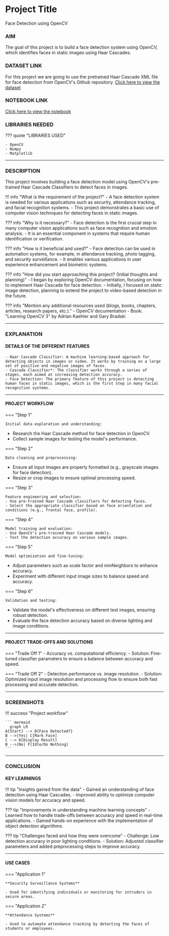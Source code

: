 <!-- REMOVE ALL THE COMMENTED PART AFTER WRITING YOUR DOCUMENTATION. -->
<!-- THESE COMMENTS ARE PROVIDED SOLELY FOR YOUR ASSISTANCE AND TO OUTLINE THE REQUIREMENTS OF THIS PROJECT. -->
<!-- YOU CAN ALSO DESIGN YOUR PROJECT DOCUMENTATION AS YOU WISH BUT SHOULD BE UNDERSTANABLE TO A NEWBIE. -->
<!-- FOR REFERENCE, YOU MAY CONSULT THE FILE LOCATED AT 'docs\nlp\projects\twitter_sentiment_analysis.md'. -->

# Project Title 
Face Detection using OpenCV

### AIM 
The goal of this project is to build a face detection system using OpenCV, which identifies faces in static images using Haar Cascades.


### DATASET LINK 
For this project we are going to use the pretrained Haar Cascade XML file for face detection from OpenCV's Github repository. 
[Click here to view the dataset](https://raw.githubusercontent.com/opencv/opencv/master/data/haarcascades/haarcascade_frontalface_default.xml)


### NOTEBOOK LINK 
[Click here to view the notebook](https://colab.research.google.com/drive/1upcl9sa5cL5fUuVLBG5IVuU0xPYs3Nwf#scrollTo=94ggAdg5AnUk)


### LIBRARIES NEEDED
<!-- Mention it in bullet points either in numbering or simple dots -->
<!-- Mention all the libraries required for the project. You can add more or remove as necessary. -->

??? quote "LIBRARIES USED"

    - OpenCV
    - Numpy
    - Matplotlib

--- 

### DESCRIPTION 
This project involves building a face detection model using OpenCV's pre-trained Haar Cascade Classifiers to detect faces in images.

!!! info "What is the requirement of the project?"
    - A face detection system is needed for various applications such as security, attendance tracking, and facial recognition systems.
    - This project demonstrates a basic use of computer vision techniques for detecting faces in static images.


??? info "Why is it necessary?"
    - Face detection is the first crucial step in many computer vision applications such as face recognition and emotion analysis.
    -  It is an essential component in systems that require human identification or verification.

??? info "How is it beneficial and used?"
    - Face detection can be used in automation systems, for example, in attendance tracking, photo tagging, and security surveillance.
    - It enables various applications in user experience enhancement and biometric systems.

??? info "How did you start approaching this project? (Initial thoughts and planning)"
    - I began by exploring OpenCV documentation, focusing on how to implement Haar Cascade for face detection.
    - Initially, I focused on static image detection, planning to extend the project to video-based detection in the future.

??? info "Mention any additional resources used (blogs, books, chapters, articles, research papers, etc.)."
    - OpenCV documentation
    - Book: "Learning OpenCV 3" by Adrian Kaehler and Gary Bradski

--- 

### EXPLANATION 

#### DETAILS OF THE DIFFERENT FEATURES 

    - Haar Cascade Classifier: A machine learning-based approach for detecting objects in images or video. It works by training on a large set of positive and negative images of faces.
    - Cascade Classifier*: The classifier works through a series of stages, each aimed at increasing detection accuracy.
    - Face Detection: The primary feature of this project is detecting human faces in static images, which is the first step in many facial recognition systems.



--- 

#### PROJECT WORKFLOW 
<!-- Clearly define the step-by-step workflow followed in the project. You can add or remove points as necessary. -->

=== "Step 1"

    Initial data exploration and understanding:
  - Research the Haar Cascade method for face detection in OpenCV.
  - Collect sample images for testing the model's performance.


=== "Step 2"

    Data cleaning and preprocessing:
  - Ensure all input images are properly formatted (e.g., grayscale images for face detection).
  - Resize or crop images to ensure optimal processing speed.


=== "Step 3"

    Feature engineering and selection:
    - Use pre-trained Haar Cascade classifiers for detecting faces.
    - Select the appropriate classifier based on face orientation and conditions (e.g., frontal face, profile).


=== "Step 4"

    Model training and evaluation:
    - Use OpenCV's pre-trained Haar Cascade models.
    - Test the detection accuracy on various sample images.


=== "Step 5"

    Model optimization and fine-tuning:
  - Adjust parameters such as scale factor and minNeighbors to enhance accuracy.
  - Experiment with different input image sizes to balance speed and accuracy.


=== "Step 6"

    Validation and testing:
  - Validate the model's effectiveness on different test images, ensuring robust detection.
  - Evaluate the face detection accuracy based on diverse lighting and image conditions.


--- 

#### PROJECT TRADE-OFFS AND SOLUTIONS 
<!-- Explain the trade-offs encountered during the project and the solutions you implemented. -->

=== "Trade Off 1"
    - Accuracy vs. computational efficiency.
        - Solution: Fine-tuned classifier parameters to ensure a balance between accuracy and speed.

=== "Trade Off 2"
    - Detection performance vs. image resolution. 
        - Solution: Optimized input image resolution and processing flow to ensure both fast processing and accurate detection.

--- 

### SCREENSHOTS 
<!-- Include screenshots, graphs, and visualizations to illustrate your findings and workflow. -->

!!! success "Project workflow"

    ``` mermaid
      graph LR
    A[Start] --> B{Face Detected?}
    B -->|Yes| C[Mark Face]
    C --> D[Display Result]
    B -->|No| F[Idle/Do Nothing]
    ```

--- 

### CONCLUSION 

#### KEY LEARNINGS 

!!! tip "Insights gained from the data"
     - Gained an understanding of face detection using Haar Cascades. 
     - Improved ability to optimize computer vision models for accuracy and speed.

??? tip "Improvements in understanding machine learning concepts"
     - Learned how to handle trade-offs between accuracy and speed in real-time applications. 
     - Gained hands-on experience with the implementation of object detection algorithms.

??? tip "Challenges faced and how they were overcome"
    - Challenge: Low detection accuracy in poor lighting conditions. 
    - Solution: Adjusted classifier parameters and added preprocessing steps to improve accuracy.

--- 

#### USE CASES
<!-- Mention at least two real-world applications of this project. -->

=== "Application 1"

    **Security Surveillance Systems**

    - Used for identifying individuals or monitoring for intruders in secure areas.

=== "Application 2"

    **Attendance Systems**

    - Used to automate attendance tracking by detecting the faces of students or employees.